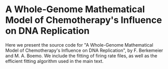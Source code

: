 # A Whole-Genome Mathematical Model of Chemotherapy's Influence on DNA Replication
Here we present the source code for "A Whole-Genome Mathematical Model of Chemotherapy's Influence on DNA Replication", by F. Berkemeier and M. A. Boemo.
We include the fitting of firing rate files, as well as the efficient fitting algorithm used in the main text.
